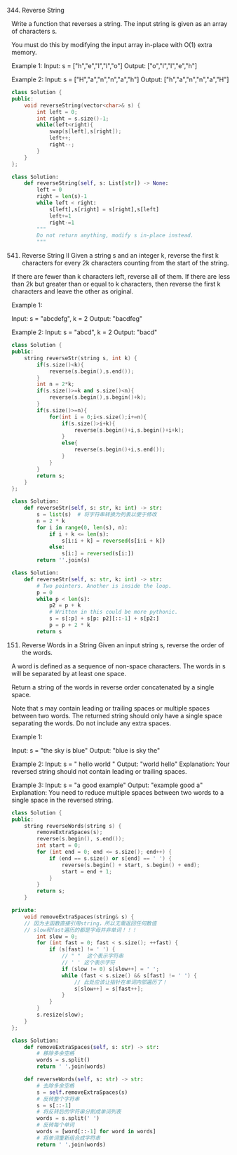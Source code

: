 344. Reverse String

Write a function that reverses a string. The input string is given as an array of characters s.

You must do this by modifying the input array in-place with O(1) extra memory.

Example 1:
Input: s = ["h","e","l","l","o"]
Output: ["o","l","l","e","h"]

Example 2:
Input: s = ["H","a","n","n","a","h"]
Output: ["h","a","n","n","a","H"]
```cpp
class Solution {
public:
    void reverseString(vector<char>& s) {
        int left = 0;
        int right = s.size()-1;
        while(left<right){
            swap(s[left],s[right]);
            left++;
            right--;
        }
    }
};
```

```py
class Solution:
    def reverseString(self, s: List[str]) -> None:
        left = 0
        right = len(s)-1
        while left < right:
            s[left],s[right] = s[right],s[left]
            left+=1
            right-=1
        """
        Do not return anything, modify s in-place instead.
        """
```


541. Reverse String II
Given a string s and an integer k, reverse the first k characters for every 2k characters counting from the start of the string.

If there are fewer than k characters left, reverse all of them. If there are less than 2k but greater than or equal to k characters, then reverse the first k characters and leave the other as original.

Example 1:

Input: s = "abcdefg", k = 2
Output: "bacdfeg"

Example 2:
Input: s = "abcd", k = 2
Output: "bacd"

```cpp
class Solution {
public:
    string reverseStr(string s, int k) {
        if(s.size()<k){
            reverse(s.begin(),s.end());
        }
        int n = 2*k;
        if(s.size()>=k and s.size()<n){
            reverse(s.begin(),s.begin()+k);
        }
        if(s.size()>=n){
            for(int i = 0;i<s.size();i+=n){
                if(s.size()>i+k){
                    reverse(s.begin()+i,s.begin()+i+k);
                }
                else{
                    reverse(s.begin()+i,s.end());
                }
            }
        }
        return s;
    }
};
```

```py
class Solution:
    def reverseStr(self, s: str, k: int) -> str:
        s = list(s)  # 将字符串转换为列表以便于修改
        n = 2 * k
        for i in range(0, len(s), n):
            if i + k <= len(s):
                s[i:i + k] = reversed(s[i:i + k])
            else:
                s[i:] = reversed(s[i:])
        return ''.join(s)
```

```py
class Solution:
    def reverseStr(self, s: str, k: int) -> str:
        # Two pointers. Another is inside the loop.
        p = 0
        while p < len(s):
            p2 = p + k
            # Written in this could be more pythonic.
            s = s[:p] + s[p: p2][::-1] + s[p2:]
            p = p + 2 * k
        return s
```


151. Reverse Words in a String
Given an input string s, reverse the order of the words.

A word is defined as a sequence of non-space characters. The words in s will be separated by at least one space.

Return a string of the words in reverse order concatenated by a single space.

Note that s may contain leading or trailing spaces or multiple spaces between two words. The returned string should only have a single space separating the words. Do not include any extra spaces.

Example 1:

Input: s = "the sky is blue"
Output: "blue is sky the"

Example 2:
Input: s = "  hello world  "
Output: "world hello"
Explanation: Your reversed string should not contain leading or trailing spaces.

Example 3:
Input: s = "a good   example"
Output: "example good a"
Explanation: You need to reduce multiple spaces between two words to a single space in the reversed string.

```cpp
class Solution {
public:
    string reverseWords(string s) {
        removeExtraSpaces(s);
        reverse(s.begin(), s.end());
        int start = 0;
        for (int end = 0; end <= s.size(); end++) {
            if (end == s.size() or s[end] == ' ') {
                reverse(s.begin() + start, s.begin() + end);
                start = end + 1;
            }
        }
        return s;
    }

private:
    void removeExtraSpaces(string& s) {
    // 因为主函数直接引用string，所以无需返回任何数值
    // slow和fast遍历的都是字母并非单词！！！
        int slow = 0;
        for (int fast = 0; fast < s.size(); ++fast) {
            if (s[fast] != ' ') {
                // " "  这个表示字符串
                // ' ' 这个表示字符
                if (slow != 0) s[slow++] = ' ';
                while (fast < s.size() && s[fast] != ' ') {
                    // 此处应该让指针在单词内部遍历了！
                    s[slow++] = s[fast++];
                }
            }
        }
        s.resize(slow);
    }
};
```

```py
class Solution:
    def removeExtraSpaces(self, s: str) -> str:
        # 移除多余空格
        words = s.split()
        return ' '.join(words)

    def reverseWords(self, s: str) -> str:
        # 去除多余空格
        s = self.removeExtraSpaces(s)
        # 反转整个字符串
        s = s[::-1]
        # 将反转后的字符串分割成单词列表
        words = s.split(' ')
        # 反转每个单词
        words = [word[::-1] for word in words]
        # 将单词重新组合成字符串
        return ' '.join(words)
```